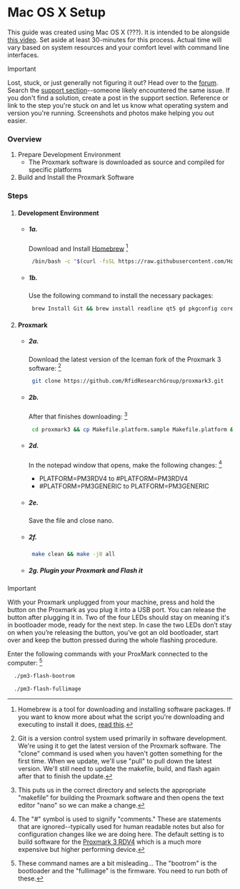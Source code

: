 # Mac OS X Setup

This guide was created using Mac OS X (???). It is intended to be alongside <a href="" target="_blank">this video</a>. Set aside at least 30-minutes for this process. Actual time will vary based on system resources and your comfort level with command line interfaces.

> [!IMPORTANT]
> Lost, stuck, or just generally not figuring it out? Head over to the [forum](https://dngr.us/forum). Search the [support section](https://forum.dangerousthings.com/search?q=%23support%20)--someone likely encountered the same issue. If you don't find a solution, create a post in the support section. Reference or link to the step you're stuck on and let us know what operating system and version you're running. Screenshots and photos make helping you out easier.

### Overview
1. Prepare Development Environment
    * The Proxmark software is downloaded as source and compiled for specific platforms
2. Build and Install the Proxmark Software

### Steps
1. #### Development Environment
   * ##### 1a.
     
     Download and Install [Homebrew](https://brew.sh/) [^homebrew]
     
     ```bash
      /bin/bash -c "$(curl -fsSL https://raw.githubusercontent.com/Homebrew/install/HEAD/install.sh)"
     ```
    * ##### 1b.
      
      Use the following command to install the necessary packages:
      
      ```bash
       brew Install Git && brew install readline qt5 gd pkgconfig coreutils && brew install recode && brew install astyle
      ```

2. #### Proxmark
   * ##### 2a.
     
     Download the latest version of the Iceman fork of the Proxmark 3 software: [^git]
     
     ```bash
      git clone https://github.com/RfidResearchGroup/proxmark3.git
     ```

   * ##### 2b.
       
     After that finishes downloading: [^makefile]
     
     ```bash
      cd proxmark3 && cp Makefile.platform.sample Makefile.platform && nano Makefile.platform
     ```

   * ##### 2d.
      	In the notepad window that opens, make the following changes: [^makefile_edit]
    	- PLATFORM=PM3RDV4 to #PLATFORM=PM3RDV4
    	- #PLATFORM=PM3GENERIC to PLATFORM=PM3GENERIC
    
   * ##### 2e.

     Save the file and close nano.

   * ##### 2f.
  
     ```bash
      make clean && make -j8 all
     ```

   * ##### 2g. Plugin your Proxmark and Flash it

> [!IMPORTANT]
> With your Proxmark unplugged from your machine, press and hold the button on the Proxmark as you plug it into a USB port. You can release the button after plugging it in. Two of the four LEDs should stay on meaning it's in bootloader mode, ready for the next step. In case the two LEDs don’t stay on when you’re releasing the button, you’ve got an old bootloader, start over and keep the button pressed during the whole flashing procedure.
> 

   Enter the following commands with your ProxMark connected to the computer: [^flash]
      
```bash
  ./pm3-flash-bootrom
```

```bash
  ./pm3-flash-fullimage
```
       
[^homebrew]: Homebrew is a tool for downloading and installing software packages. If you want to know more about what the script you're downloading and executing to install it does, [read this](https://docs.brew.sh/Installation).
[^git]: Git is a version control system used primarily in software development. We're using it to get the latest version of the Proxmark software. The "clone" command is used when you haven't gotten something for the first time. When we update, we'll use "pull" to pull down the latest version. We'll still need to update the makefile, build, and flash again after that to finish the update.
[^makefile]: This puts us in the correct directory and selects the appropriate "makefile” for building the Proxmark software and then opens the text editor "nano" so we can make a change.
[^makefile_edit]: The "#" symbol is used to signify "comments." These are statements that are ignored--typically used for human readable notes but also for configuration changes like we are doing here. The default setting is to build software for the [Proxmark 3 RDV4](https://proxmark.com/proxmark-3-hardware/proxmark-3-rdv4) which is a much more expensive but higher performing device.
[^flash]: These command names are a bit misleading... The "bootrom" is the bootloader and the "fullimage" is the firmware. You need to run both of these.
